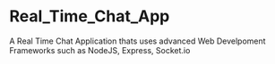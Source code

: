 # Real_Time_Chat_App
A Real Time Chat Application thats uses advanced Web Develpoment Frameworks such as NodeJS, Express, Socket.io
